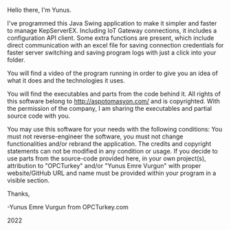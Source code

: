 Hello there,
I'm Yunus.

I've programmed this Java Swing application to make it simpler and faster to manage KepServerEX. Including IoT Gateway connections, it includes a configuration API client. Some extra functions are present, which include direct communication with an excel file for saving connection credentials for faster server switching and saving program logs with just a click into your folder.

You will find a video of the program running in order to give you an idea of what it does and the technologies it uses.

You will find the executables and parts from the code behind it. All rights of this software belong to http://aspotomasyon.com/ and is copyrighted. With the permission of the company, I am sharing the executables and partial source code with you. 

You may use this software for your needs with the following conditions: You must not reverse-engineer the software, you must not change functionalities and/or rebrand the application. The credits and copyright statements can not be modified in any condition or usage. If you decide to use parts from the source-code provided here, in your own project(s), attribution to "OPCTurkey" and/or "Yunus Emre Vurgun" with proper website/GitHub URL and name must be provided within your program in a visible section.


Thanks,

-Yunus Emre Vurgun from OPCTurkey.com

2022
